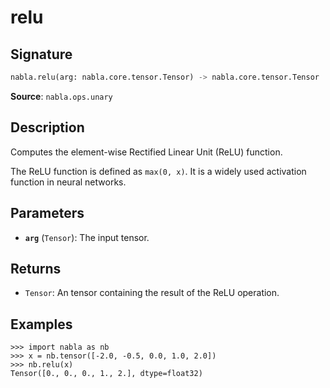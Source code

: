 # relu

## Signature

```python
nabla.relu(arg: nabla.core.tensor.Tensor) -> nabla.core.tensor.Tensor
```

**Source**: `nabla.ops.unary`

## Description

Computes the element-wise Rectified Linear Unit (ReLU) function.

The ReLU function is defined as `max(0, x)`. It is a widely used
activation function in neural networks.

## Parameters

- **`arg`** (`Tensor`): The input tensor.

## Returns

- `Tensor`: An tensor containing the result of the ReLU operation.

## Examples

```pycon
>>> import nabla as nb
>>> x = nb.tensor([-2.0, -0.5, 0.0, 1.0, 2.0])
>>> nb.relu(x)
Tensor([0., 0., 0., 1., 2.], dtype=float32)
```
